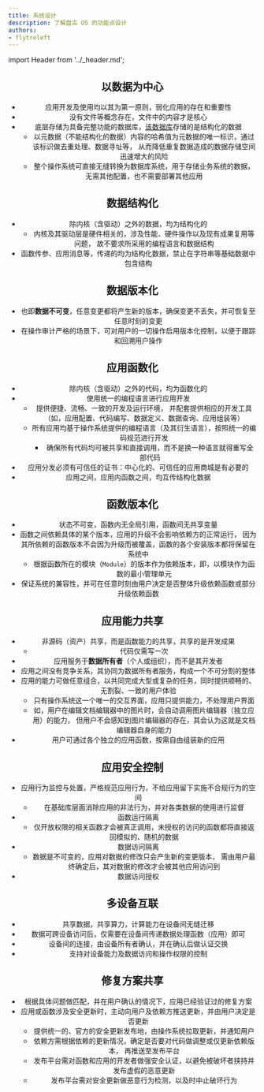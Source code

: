 ```yaml
---
title: 系统设计
description: 了解盘古 OS 的功能点设计
authors:
- flytreleft
---
```


import Header from '../_header.md';

<Header />


## 以数据为中心

- 应用开发及使用均以其为第一原则，弱化应用的存在和重要性
- 没有文件等概念存在，文件中的内容才是核心
- 底层存储为具备完整功能的数据库，[该数据库](/docs/panshi-db)存储的是结构化的数据
  - 以元数据（不能结构化的数据）内容的哈希值为元数据的唯一标识，通过该标识做去重处理、数据寻址等，
    从而降低重复数据造成的数据存储空间迅速增大的风险
  - 整个操作系统可直接无缝转换为数据库系统，用于存储业务系统的数据，
    无需其他配置，也不需要部署其他应用

## 数据结构化

- 除内核（含驱动）之外的数据，均为结构化的
  - 内核及其驱动层是硬件相关的，涉及性能、硬件操作以及现有成果复用等问题，
    故不要求所采用的编程语言和数据结构
- 函数传参、应用消息等，传递的均为结构化数据，禁止在字符串等基础数据中包含结构

## 数据版本化

- 也即**数据不可变**，任意变更都将产生新的版本，确保变更不丢失，并可恢复至任意时刻的变更
- 在操作审计严格的场景下，可对用户的一切操作启用版本化控制，以便于跟踪和回溯用户操作

## 应用函数化

- 除内核（含驱动）之外的代码，均为函数化的
- 使用统一的编程语言进行应用开发
  - 提供便捷、流畅、一致的开发及运行环境，
    并配套提供相应的开发工具（如，应用配置、代码编写、数据定义、数据查询、应用组装等）
  - 所有应用均基于操作系统提供的编程语言（及其衍生语言），按照统一的编码规范进行开发
    - 确保所有代码均可被共享和直接调用，而不是换一种语言就得重写全部代码
- 应用分发必须有可信任的证书：中心化的、可信任的应用商城是有必要的
- 应用之间，应用内函数之间，均互传结构化数据

## 函数版本化

- 状态不可变，函数内无全局引用，函数间无共享变量
- 函数之间依赖具体的某个版本，应用的升级不会影响依赖方的正常运行，
  因为其所依赖的函数版本不会因为升级而被覆盖，函数的各个安装版本都将保留在系统中
  - 根据函数所在的模块（`Module`）的版本作为依赖版本，即，以模块作为函数的最小管理单元
- 保证系统的兼容性，并可在任意时刻由用户决定是否整体升级依赖函数或部分升级依赖函数

## 应用能力共享

- 非源码（资产）共享，而是函数能力的共享，共享的是开发成果
  - 代码仅需写一次
- 应用服务于**数据所有者**（个人或组织），而不是其开发者
- 应用之间没有竞争关系，其协同为数据所有者服务，构成一个不可分割的整体
- 应用的能力可做任意组合，以共同完成大型或复杂的任务，同时提供顺畅的、无割裂、一致的用户体验
  - 只有操作系统这一个唯一的交互界面，应用只提供能力，不处理用户界面
  - 如，用户在编辑文档编辑器中的图片时，会自动调用图片编辑器（独立应用）的能力，
    但用户不会感知到图片编辑器的存在，其会认为这就是文档编辑器自身的能力
- 用户可通过各个独立的应用函数，按需自由组装新的应用

## 应用安全控制

- 应用行为监控与处置，严格规范应用行为，不给应用留下实施不合规行为的空间
  - 在基础库层面消除应用的非法行为，并对各类数据的使用进行监督
- 函数运行隔离
  - 仅开放权限的相关函数才会被真正调用，未授权的访问的函数都将直接返回模拟的、随机的数据
- 数据访问隔离
  - 数据是不可变的，应用对数据的修改只会产生新的变更版本，
    需由用户最终确定后，其对数据的修改才会被其他应用访问到
- 数据访问授权

## 多设备互联

- 共享数据，共享算力，计算能力在设备间无缝迁移
- 数据可跨设备访问后，仅需要在设备间传递数据处理函数（应用）即可
- 设备间的连接，由设备所有者确认，并在确认后做认证交换
- 支持对设备能力及数据访问和操作权限的控制

## 修复方案共享

- 根据具体问题做匹配，并在用户确认的情况下，应用已经验证过的修复方案
- 应用或函数涉及安全更新时，主动向用户及依赖方推送更新，并由用户决定是否更新
  - 提供统一的、官方的安全更新发布地，由操作系统拉取更新，并通知用户
  - 依赖方需根据依赖的更新情况，确定是否要对代码做调整或仅更新依赖版本，
    再推送至发布平台
  - 发布平台需对函数和应用的开发者做强安全认证，以避免被破坏者挟持并发布虚假的恶意更新
  - 发布平台需对安全更新做恶意行为检测，以及时中止破坏行为
